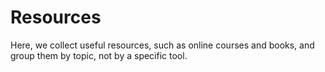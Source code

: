 # Resources

Here, we collect useful resources, such as online courses and books,
and group them by topic, not by a specific tool.
